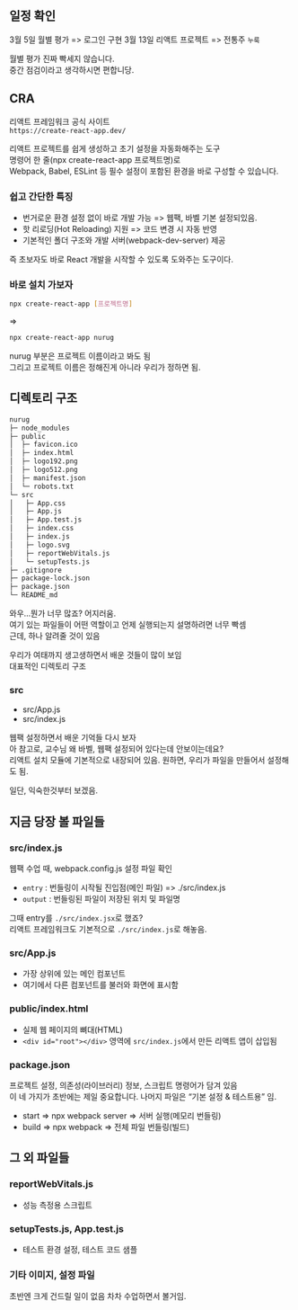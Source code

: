 ## 일정 확인

3월 5일 월별 평가 => 로그인 구현
3월 13일 리액트 프로젝트 => 전통주 `누룩`

월별 평가 진짜 빡세지 않습니다.  
중간 점검이라고 생각하시면 편합니당.  

## CRA

리액트 프레임워크 공식 사이트  
`https://create-react-app.dev/`

리액트 프로젝트를 쉽게 생성하고 초기 설정을 자동화해주는 도구  
명령어 한 줄(npx create-react-app 프로젝트명)로  
Webpack, Babel, ESLint 등 필수 설정이 포함된 환경을 바로 구성할 수 있습니다.

### 쉽고 간단한 특징

- 번거로운 환경 설정 없이 바로 개발 가능 => 웹팩, 바벨 기본 설정되있음.
- 핫 리로딩(Hot Reloading) 지원 => 코드 변경 시 자동 반영
- 기본적인 폴더 구조와 개발 서버(webpack-dev-server) 제공

즉 초보자도 바로 React 개발을 시작할 수 있도록 도와주는 도구이다.  

### 바로 설치 가보자

```sh
npx create-react-app [프로젝트명]
```

=>

```sh
npx create-react-app nurug
```

nurug 부분은 프로젝트 이름이라고 봐도 됨  
그리고 프로젝트 이름은 정해진게 아니라 우리가 정하면 됨.  

## 디렉토리 구조

```sh
nurug
├─ node_modules
├─ public
│  ├─ favicon.ico
│  ├─ index.html
│  ├─ logo192.png
│  ├─ logo512.png
│  ├─ manifest.json
│  └─ robots.txt
└─ src
│   ├─ App.css
│   ├─ App.js
│   ├─ App.test.js
│   ├─ index.css
│   ├─ index.js
│   ├─ logo.svg
│   ├─ reportWebVitals.js
│   └─ setupTests.js
├─ .gitignore
├─ package-lock.json
├─ package.json
└─ README_md
```

와우...뭔가 너무 많죠? 어지러움.  
여기 있는 파일들이 어떤 역할이고 언제 실행되는지 설명하려면 너무 빡셈  
근데, 하나 알려줄 것이 있음

우리가 여태까지 생고생하면서 배운 것들이 많이 보임  
대표적인 디렉토리 구조  

### src

- src/App.js
- src/index.js

웹팩 설정하면서 배운 기억들 다시 보자  
아 참고로, 교수님 왜 바벨, 웹팩 설정되어 있다는데 안보이는데요?  
리액트 설치 모듈에 기본적으로 내장되어 있음.
원하면, 우리가 파일을 만들어서 설정해도 됨. 

일단, 익숙한것부터 보겠음.

## 지금 당장 볼 파일들

### src/index.js

웹팩 수업 때, webpack.config.js 설정 파일 확인

- `entry` : 번들링이 시작될 진입점(메인 파일) => ./src/index.js
- `output` : 번들링된 파일이 저장된 위치 및 파일명

그때 entry를 `./src/index.jsx`로 했죠?  
리액트 프레임워크도 기본적으로 `./src/index.js`로 해놓음.  

### src/App.js

- 가장 상위에 있는 메인 컴포넌트
- 여기에서 다른 컴포넌트를 불러와 화면에 표시함

### public/index.html

- 실제 웹 페이지의 뼈대(HTML)
- `<div id="root"></div>` 영역에 `src/index.js`에서 만든 리액트 앱이 삽입됨

### package.json

프로젝트 설정, 의존성(라이브러리) 정보, 스크립트 명령어가 담겨 있음  
이 네 가지가 초반에는 제일 중요합니다. 나머지 파일은 “기본 설정 & 테스트용” 임. 

- start => npx webpack server => 서버 실행(메모리 번들링)
- build => npx webpack => 전체 파일 번들링(빌드)

## 그 외 파일들

### reportWebVitals.js

- 성능 측정용 스크립트

### setupTests.js, App.test.js

- 테스트 환경 설정, 테스트 코드 샘플

### 기타 이미지, 설정 파일

초반엔 크게 건드릴 일이 없음
차차 수업하면서 볼거임.  